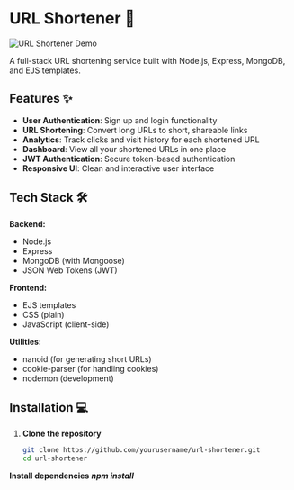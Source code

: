 # URL Shortener 🔗

![URL Shortener Demo](https://i.imgur.com/JKQlQYh.png)

A full-stack URL shortening service built with Node.js, Express, MongoDB, and EJS templates.

## Features ✨

- **User Authentication**: Sign up and login functionality
- **URL Shortening**: Convert long URLs to short, shareable links
- **Analytics**: Track clicks and visit history for each shortened URL
- **Dashboard**: View all your shortened URLs in one place
- **JWT Authentication**: Secure token-based authentication
- **Responsive UI**: Clean and interactive user interface

## Tech Stack 🛠️

**Backend:**
- Node.js
- Express
- MongoDB (with Mongoose)
- JSON Web Tokens (JWT)

**Frontend:**
- EJS templates
- CSS (plain)
- JavaScript (client-side)

**Utilities:**
- nanoid (for generating short URLs)
- cookie-parser (for handling cookies)
- nodemon (development)

## Installation 💻

1. **Clone the repository**
   ```bash
   git clone https://github.com/yourusername/url-shortener.git
   cd url-shortener


 **Install dependencies**
  ***npm install***

